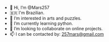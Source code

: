 - 👋 Hi, I’m @Mars257
- 🇧🇷 I'm Brazilian.
- 👀 I’m interested in arts and puzzles.
- 🌱 I’m currently learning python.
- 💞️ I’m looking to collaborate on online projects.
- 📫 I can be contacted by: 257mars@gmail.com
